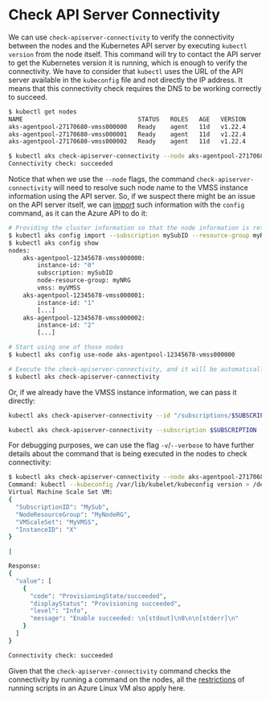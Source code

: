 # Check API Server Connectivity

We can use `check-apiserver-connectivity` to verify the connectivity between the
nodes and the Kubernetes API server by executing `kubectl version` from the node
itself. This command will try to contact the API server to get the Kubernetes
version it is running, which is enough to verify the connectivity. We have to
consider that `kubectl` uses the URL of the API server available in the
`kubeconfig` file and not directly the IP address. It means that this
connectivity check requires the DNS to be working correctly to succeed.

```bash
$ kubectl get nodes
NAME                                STATUS   ROLES   AGE   VERSION
aks-agentpool-27170680-vmss000000   Ready    agent   11d   v1.22.4
aks-agentpool-27170680-vmss000001   Ready    agent   11d   v1.22.4
aks-agentpool-27170680-vmss000002   Ready    agent   11d   v1.22.4

$ kubectl aks check-apiserver-connectivity --node aks-agentpool-27170680-vmss000000
Connectivity check: succeeded
```

Notice that when we use the `--node` flags, the command
`check-apiserver-connectivity` will need to resolve such node name to the VMSS
instance information using the API server. So, if we suspect there might be an
issue on the API server itself, we can
[import](../docs/config.md#importing-configuration) such information with the
`config` command, as it can the Azure API to do it:

```bash
# Providing the cluster information so that the node information is retrieved using the Azure API
$ kubectl aks config import --subscription mySubID --resource-group myRG --cluster-name myCluster
$ kubectl aks config show
nodes:
    aks-agentpool-12345678-vmss000000:
        instance-id: "0"
        subscription: mySubID
        node-resource-group: myNRG
        vmss: myVMSS
    aks-agentpool-12345678-vmss000001:
        instance-id: "1"
        [...]
    aks-agentpool-12345678-vmss000002:
        instance-id: "2"
        [...]

# Start using one of those nodes
$ kubectl aks config use-node aks-agentpool-12345678-vmss000000

# Execute the check-apiserver-connectivity, and it will be automatically executed in aks-agentpool-12345678-vmss000000
$ kubectl aks check-apiserver-connectivity
```

Or, if we already have the VMSS instance information, we can pass it directly:

```bash
kubectl aks check-apiserver-connectivity --id "/subscriptions/$SUBSCRIPTION/resourceGroups/$NODERESOURCEGROUP/providers/Microsoft.Compute/virtualMachineScaleSets/$VMSS/virtualmachines/$INSTANCEID"
```

```bash
kubectl aks check-apiserver-connectivity --subscription $SUBSCRIPTION --node-resource-group $NODERESOURCEGROUP --vmss $VMSS --instance-id $INSTANCEID
```

For debugging purposes, we can use the flag `-v`/`--verbose` to have further
details about the command that is being executed in the nodes to check
connectivity:

```bash
$ kubectl aks check-apiserver-connectivity --node aks-agentpool-27170680-vmss000001 -v
Command: kubectl --kubeconfig /var/lib/kubelet/kubeconfig version > /dev/null; echo $?
Virtual Machine Scale Set VM:
{
  "SubscriptionID": "MySub",
  "NodeResourceGroup": "MyNodeRG",
  "VMScaleSet": "MyVMSS",
  "InstanceID": "X"
}

|

Response:
{
  "value": [
    {
      "code": "ProvisioningState/succeeded",
      "displayStatus": "Provisioning succeeded",
      "level": "Info",
      "message": "Enable succeeded: \n[stdout]\n0\n\n[stderr]\n"
    }
  ]
}

Connectivity check: succeeded
```

Given that the `check-apiserver-connectivity` command checks the connectivity by
running a command on the nodes, all the
[restrictions](https://docs.microsoft.com/en-us/azure/virtual-machines/linux/run-command#restrictions)
of running scripts in an Azure Linux VM also apply here.
